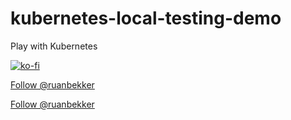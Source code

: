 # kubernetes-local-testing-demo
Play with Kubernetes

[![ko-fi](https://www.ko-fi.com/img/githubbutton_sm.svg)](https://ko-fi.com/A6423ZIQ)

<a class="twitter-follow-button"
  href="https://twitter.com/ruanbekker"
  data-size="large">
Follow @ruanbekker</a>

<a href="https://twitter.com/ruanbekker?ref_src=twsrc%5Etfw" class="twitter-follow-button" data-size="large" data-show-count="false">Follow @ruanbekker</a><script async src="https://platform.twitter.com/widgets.js" charset="utf-8"></script>

